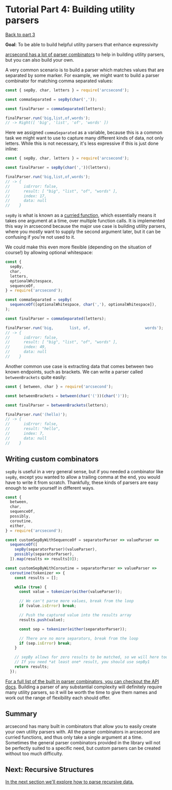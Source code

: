 # Tutorial Part 4: Building utility parsers

[Back to part 3](./tutorial-part-3.md)

**Goal**: To be able to build helpful utility parsers that enhance expressivity

[arcsecond has a lot of parser combinators](https://github.com/francisrstokes/arcsecond#api) to help in building utility parsers, but you can also build your own.

A very common scenario is to build a parser which matches values that are separated by some marker. For example, we might want to build a parser combinator for matching comma separated values:

```javascript
const { sepBy, char, letters } = require('arcsecond');

const commaSeparated = sepBy(char(','));

const finalParser = commaSeparated(letters);

finalParser.run('big,list,of,words');
// -> Right([ 'big', 'list', 'of', 'words' ])
```

Here we assigned `commaSeparated` as a variable, because this is a common task we might want to use to capture many different kinds of data, not only letters. While this is not necessary, it's less expressive if this is just done inline:

```javascript
const { sepBy, char, letters } = require('arcsecond');

const finalParser = sepBy(char(','))(letters);

finalParser.run('big,list,of,words');
// -> {
//      isError: false,
//      result: [ "big", "list", "of", "words" ],
//      index: 17,
//      data: null
//    }
```

`sepBy` is what is known as a [curried function](https://www.sitepoint.com/currying-in-functional-javascript/), which essentially means it takes one argument at a time, over multiple function calls. It is implemented this way in arcsecond because the major use case is building utility parsers, where you mostly want to supply the second argument later, but it can be confusing if you're not used to it.

We could make this even more flexible (depending on the situation of course!) by allowing optional whitespace:

```javascript
const {
  sepBy,
  char,
  letters,
  optionalWhitespace,
  sequenceOf,
} = require('arcsecond');

const commaSeparated = sepBy(
  sequenceOf([optionalWhitespace, char(','), optionalWhitespace]),
);

const finalParser = commaSeparated(letters);

finalParser.run('big,       list, of,                        words');
// -> {
//      isError: false,
//      result: [ "big", "list", "of", "words" ],
//      index: 49,
//      data: null
//    }
```

Another common use case is extracting data that comes between two known endpoints, such as brackets. We can write a parser called `betweenBrackets` quite easily:

```javascript
const { between, char } = require('arcsecond');

const betweenBrackets = between(char('('))(char(')'));

const finalParser = betweenBrackets(letters);

finalParser.run('(hello)');
// -> {
//      isError: false,
//      result: "hello",
//      index: 7,
//      data: null
//    }
```

## Writing custom combinators

`sepBy` is useful in a very general sense, but if you needed a combinator like `sepBy`, except you wanted to allow a trailing comma at the end, you would have to write it from scratch. Thankfully, these kinds of parsers are easy enough to write yourself in different ways.

```javascript
const {
  between,
  char,
  sequenceOf,
  possibly,
  coroutine,
  either,
} = require('arcsecond');

const customSepByWithSequenceOf = separatorParser => valueParser =>
  sequenceOf([
    sepBy(separatorParser)(valueParser),
    possibly(separatorParser),
  ]).map(results => results[0]);

const customSepByWithCoroutine = separatorParser => valueParser =>
  coroutine(tokenizer => {
    const results = [];

    while (true) {
      const value = tokenizer(either(valueParser));

      // We can't parse more values, break from the loop
      if (value.isError) break;

      // Push the captured value into the results array
      results.push(value);

      const sep = tokenizer(either(separatorParser));

      // There are no more separators, break from the loop
      if (sep.isError) break;
    }

    // sepBy allows for zero results to be matched, so we will here too.
    // If you need *at least one* result, you should use sepBy1
    return results;
  });
```

[For a full list of the built in parser combinators, you can checkout the API docs](https://github.com/francisrstokes/arcsecond#api). Building a parser of any substantial complexity will definitely require many utility parsers, so it will be worth the time to give them names and work out the range of flexibility each should offer.

## Summary

arcsecond has many built in combinators that allow you to easily create your own utility parsers with. All the parser combinators in arcsecond are curried functions, and thus only take a single argument at a time. Sometimes the general parser combinators provided in the library will not be perfectly suited to a specific need, but custom parsers can be created without too much difficulty.

## Next: Recursive Structures

[In the next section we'll explore how to parse recursive data.](./tutorial-part-5.md)

